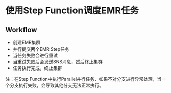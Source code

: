 # 使用Step Function调度EMR任务

## Workflow

- 创建EMR集群
- 并行提交两个EMR Step任务
- 当任务失败会进行重试
- 当重试失败后会发送SNS消息，然后终止集群
- 任务执行完成，终止集群

注：在Step Function中执行Parallel并行任务，如果不对分支进行异常处理，当一个分支执行失败，会导致其他分支无法正常执行。 
